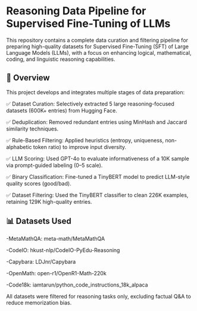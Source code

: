 # Reasoning Data Pipeline for Supervised Fine-Tuning of LLMs
This repository contains a complete data curation and filtering pipeline for preparing high-quality datasets for Supervised Fine-Tuning (SFT) of Large Language Models (LLMs), with a focus on enhancing logical, mathematical, coding, and linguistic reasoning capabilities.

## 🚀 Overview
This project develops and integrates multiple stages of data preparation:

✅ Dataset Curation: Selectively extracted 5 large reasoning-focused datasets (600K+ entries) from Hugging Face.

✅ Deduplication: Removed redundant entries using MinHash and Jaccard similarity techniques.

✅ Rule-Based Filtering: Applied heuristics (entropy, uniqueness, non-alphabetic token ratio) to improve input diversity.

✅ LLM Scoring: Used GPT-4o to evaluate informativeness of a 10K sample via prompt-guided labeling (0–5 scale).

✅ Binary Classification: Fine-tuned a TinyBERT model to predict LLM-style quality scores (good/bad).

✅ Dataset Filtering: Used the TinyBERT classifier to clean 226K examples, retaining 129K high-quality entries.

## 📊 Datasets Used
-MetaMathQA: meta-math/MetaMathQA

-CodeIO: hkust-nlp/CodeIO-PyEdu-Reasoning

-Capybara: LDJnr/Capybara

-OpenMath: open-r1/OpenR1-Math-220k

-Code18k: iamtarun/python_code_instructions_18k_alpaca

All datasets were filtered for reasoning tasks only, excluding factual Q&A to reduce memorization bias.
